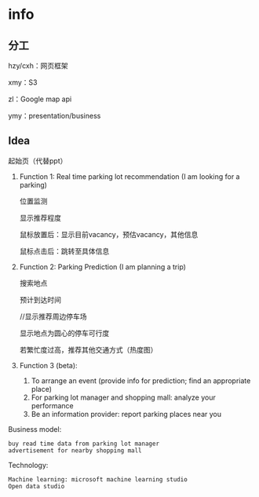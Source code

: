 # info
## 分工
hzy/cxh：网页框架
  
xmy：S3

zl：Google map api
 
ymy：presentation/business

## Idea
起始页（代替ppt）

1. Function 1: Real time parking lot recommendation (I am looking for a parking)
 
	位置监测
	
	显示推荐程度
	
	鼠标放置后：显示目前vacancy，预估vacancy，其他信息

	鼠标点击后：跳转至具体信息
2. Function 2: Parking Prediction (I am planning a trip)

	搜索地点

	预计到达时间

	//显示推荐周边停车场

	显示地点为圆心的停车可行度

	若繁忙度过高，推荐其他交通方式（热度图）
3. Function 3 (beta): 
	1. To arrange an event (provide info for prediction; find an appropriate place)
	2. For parking lot manager and shopping mall: analyze your performance
	3. Be an information provider: report parking places near you

Business model:

	buy read time data from parking lot manager
	advertisement for nearby shopping mall
Technology:

	Machine learning: microsoft machine learning studio
	Open data studio
